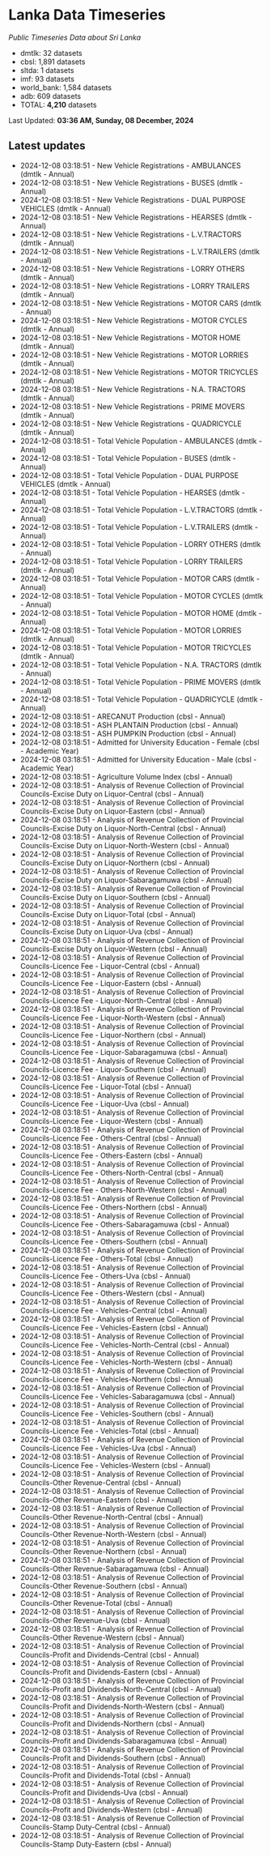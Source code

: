 # Lanka Data Timeseries
*Public Timeseries Data about Sri Lanka*

* dmtlk: 32 datasets
* cbsl: 1,891 datasets
* sltda: 1 datasets
* imf: 93 datasets
* world_bank: 1,584 datasets
* adb: 609 datasets
* TOTAL: **4,210** datasets

Last Updated: **03:36 AM, Sunday, 08 December, 2024**

## Latest updates

* 2024-12-08 03:18:51 - New Vehicle Registrations - AMBULANCES (dmtlk - Annual)
* 2024-12-08 03:18:51 - New Vehicle Registrations - BUSES (dmtlk - Annual)
* 2024-12-08 03:18:51 - New Vehicle Registrations - DUAL PURPOSE VEHICLES (dmtlk - Annual)
* 2024-12-08 03:18:51 - New Vehicle Registrations - HEARSES (dmtlk - Annual)
* 2024-12-08 03:18:51 - New Vehicle Registrations - L.V.TRACTORS (dmtlk - Annual)
* 2024-12-08 03:18:51 - New Vehicle Registrations - L.V.TRAILERS (dmtlk - Annual)
* 2024-12-08 03:18:51 - New Vehicle Registrations - LORRY OTHERS (dmtlk - Annual)
* 2024-12-08 03:18:51 - New Vehicle Registrations - LORRY TRAILERS (dmtlk - Annual)
* 2024-12-08 03:18:51 - New Vehicle Registrations - MOTOR CARS (dmtlk - Annual)
* 2024-12-08 03:18:51 - New Vehicle Registrations - MOTOR CYCLES (dmtlk - Annual)
* 2024-12-08 03:18:51 - New Vehicle Registrations - MOTOR HOME (dmtlk - Annual)
* 2024-12-08 03:18:51 - New Vehicle Registrations - MOTOR LORRIES (dmtlk - Annual)
* 2024-12-08 03:18:51 - New Vehicle Registrations - MOTOR TRICYCLES (dmtlk - Annual)
* 2024-12-08 03:18:51 - New Vehicle Registrations - N.A. TRACTORS (dmtlk - Annual)
* 2024-12-08 03:18:51 - New Vehicle Registrations - PRIME MOVERS (dmtlk - Annual)
* 2024-12-08 03:18:51 - New Vehicle Registrations - QUADRICYCLE (dmtlk - Annual)
* 2024-12-08 03:18:51 - Total Vehicle Population - AMBULANCES (dmtlk - Annual)
* 2024-12-08 03:18:51 - Total Vehicle Population - BUSES (dmtlk - Annual)
* 2024-12-08 03:18:51 - Total Vehicle Population - DUAL PURPOSE VEHICLES (dmtlk - Annual)
* 2024-12-08 03:18:51 - Total Vehicle Population - HEARSES (dmtlk - Annual)
* 2024-12-08 03:18:51 - Total Vehicle Population - L.V.TRACTORS (dmtlk - Annual)
* 2024-12-08 03:18:51 - Total Vehicle Population - L.V.TRAILERS (dmtlk - Annual)
* 2024-12-08 03:18:51 - Total Vehicle Population - LORRY OTHERS (dmtlk - Annual)
* 2024-12-08 03:18:51 - Total Vehicle Population - LORRY TRAILERS (dmtlk - Annual)
* 2024-12-08 03:18:51 - Total Vehicle Population - MOTOR CARS (dmtlk - Annual)
* 2024-12-08 03:18:51 - Total Vehicle Population - MOTOR CYCLES (dmtlk - Annual)
* 2024-12-08 03:18:51 - Total Vehicle Population - MOTOR HOME (dmtlk - Annual)
* 2024-12-08 03:18:51 - Total Vehicle Population - MOTOR LORRIES (dmtlk - Annual)
* 2024-12-08 03:18:51 - Total Vehicle Population - MOTOR TRICYCLES (dmtlk - Annual)
* 2024-12-08 03:18:51 - Total Vehicle Population - N.A. TRACTORS (dmtlk - Annual)
* 2024-12-08 03:18:51 - Total Vehicle Population - PRIME MOVERS (dmtlk - Annual)
* 2024-12-08 03:18:51 - Total Vehicle Population - QUADRICYCLE (dmtlk - Annual)
* 2024-12-08 03:18:51 - ARECANUT Production (cbsl - Annual)
* 2024-12-08 03:18:51 - ASH PLANTAIN Production (cbsl - Annual)
* 2024-12-08 03:18:51 - ASH PUMPKIN Production (cbsl - Annual)
* 2024-12-08 03:18:51 - Admitted for University Education - Female (cbsl - Academic Year)
* 2024-12-08 03:18:51 - Admitted for University Education - Male (cbsl - Academic Year)
* 2024-12-08 03:18:51 - Agriculture Volume Index (cbsl - Annual)
* 2024-12-08 03:18:51 - Analysis of Revenue Collection of Provincial Councils-Excise Duty on Liquor-Central (cbsl - Annual)
* 2024-12-08 03:18:51 - Analysis of Revenue Collection of Provincial Councils-Excise Duty on Liquor-Eastern (cbsl - Annual)
* 2024-12-08 03:18:51 - Analysis of Revenue Collection of Provincial Councils-Excise Duty on Liquor-North-Central (cbsl - Annual)
* 2024-12-08 03:18:51 - Analysis of Revenue Collection of Provincial Councils-Excise Duty on Liquor-North-Western (cbsl - Annual)
* 2024-12-08 03:18:51 - Analysis of Revenue Collection of Provincial Councils-Excise Duty on Liquor-Northern (cbsl - Annual)
* 2024-12-08 03:18:51 - Analysis of Revenue Collection of Provincial Councils-Excise Duty on Liquor-Sabaragamuwa (cbsl - Annual)
* 2024-12-08 03:18:51 - Analysis of Revenue Collection of Provincial Councils-Excise Duty on Liquor-Southern (cbsl - Annual)
* 2024-12-08 03:18:51 - Analysis of Revenue Collection of Provincial Councils-Excise Duty on Liquor-Total (cbsl - Annual)
* 2024-12-08 03:18:51 - Analysis of Revenue Collection of Provincial Councils-Excise Duty on Liquor-Uva (cbsl - Annual)
* 2024-12-08 03:18:51 - Analysis of Revenue Collection of Provincial Councils-Excise Duty on Liquor-Western (cbsl - Annual)
* 2024-12-08 03:18:51 - Analysis of Revenue Collection of Provincial Councils-Licence Fee - Liquor-Central (cbsl - Annual)
* 2024-12-08 03:18:51 - Analysis of Revenue Collection of Provincial Councils-Licence Fee - Liquor-Eastern (cbsl - Annual)
* 2024-12-08 03:18:51 - Analysis of Revenue Collection of Provincial Councils-Licence Fee - Liquor-North-Central (cbsl - Annual)
* 2024-12-08 03:18:51 - Analysis of Revenue Collection of Provincial Councils-Licence Fee - Liquor-North-Western (cbsl - Annual)
* 2024-12-08 03:18:51 - Analysis of Revenue Collection of Provincial Councils-Licence Fee - Liquor-Northern (cbsl - Annual)
* 2024-12-08 03:18:51 - Analysis of Revenue Collection of Provincial Councils-Licence Fee - Liquor-Sabaragamuwa (cbsl - Annual)
* 2024-12-08 03:18:51 - Analysis of Revenue Collection of Provincial Councils-Licence Fee - Liquor-Southern (cbsl - Annual)
* 2024-12-08 03:18:51 - Analysis of Revenue Collection of Provincial Councils-Licence Fee - Liquor-Total (cbsl - Annual)
* 2024-12-08 03:18:51 - Analysis of Revenue Collection of Provincial Councils-Licence Fee - Liquor-Uva (cbsl - Annual)
* 2024-12-08 03:18:51 - Analysis of Revenue Collection of Provincial Councils-Licence Fee - Liquor-Western (cbsl - Annual)
* 2024-12-08 03:18:51 - Analysis of Revenue Collection of Provincial Councils-Licence Fee - Others-Central (cbsl - Annual)
* 2024-12-08 03:18:51 - Analysis of Revenue Collection of Provincial Councils-Licence Fee - Others-Eastern (cbsl - Annual)
* 2024-12-08 03:18:51 - Analysis of Revenue Collection of Provincial Councils-Licence Fee - Others-North-Central (cbsl - Annual)
* 2024-12-08 03:18:51 - Analysis of Revenue Collection of Provincial Councils-Licence Fee - Others-North-Western (cbsl - Annual)
* 2024-12-08 03:18:51 - Analysis of Revenue Collection of Provincial Councils-Licence Fee - Others-Northern (cbsl - Annual)
* 2024-12-08 03:18:51 - Analysis of Revenue Collection of Provincial Councils-Licence Fee - Others-Sabaragamuwa (cbsl - Annual)
* 2024-12-08 03:18:51 - Analysis of Revenue Collection of Provincial Councils-Licence Fee - Others-Southern (cbsl - Annual)
* 2024-12-08 03:18:51 - Analysis of Revenue Collection of Provincial Councils-Licence Fee - Others-Total (cbsl - Annual)
* 2024-12-08 03:18:51 - Analysis of Revenue Collection of Provincial Councils-Licence Fee - Others-Uva (cbsl - Annual)
* 2024-12-08 03:18:51 - Analysis of Revenue Collection of Provincial Councils-Licence Fee - Others-Western (cbsl - Annual)
* 2024-12-08 03:18:51 - Analysis of Revenue Collection of Provincial Councils-Licence Fee - Vehicles-Central (cbsl - Annual)
* 2024-12-08 03:18:51 - Analysis of Revenue Collection of Provincial Councils-Licence Fee - Vehicles-Eastern (cbsl - Annual)
* 2024-12-08 03:18:51 - Analysis of Revenue Collection of Provincial Councils-Licence Fee - Vehicles-North-Central (cbsl - Annual)
* 2024-12-08 03:18:51 - Analysis of Revenue Collection of Provincial Councils-Licence Fee - Vehicles-North-Western (cbsl - Annual)
* 2024-12-08 03:18:51 - Analysis of Revenue Collection of Provincial Councils-Licence Fee - Vehicles-Northern (cbsl - Annual)
* 2024-12-08 03:18:51 - Analysis of Revenue Collection of Provincial Councils-Licence Fee - Vehicles-Sabaragamuwa (cbsl - Annual)
* 2024-12-08 03:18:51 - Analysis of Revenue Collection of Provincial Councils-Licence Fee - Vehicles-Southern (cbsl - Annual)
* 2024-12-08 03:18:51 - Analysis of Revenue Collection of Provincial Councils-Licence Fee - Vehicles-Total (cbsl - Annual)
* 2024-12-08 03:18:51 - Analysis of Revenue Collection of Provincial Councils-Licence Fee - Vehicles-Uva (cbsl - Annual)
* 2024-12-08 03:18:51 - Analysis of Revenue Collection of Provincial Councils-Licence Fee - Vehicles-Western (cbsl - Annual)
* 2024-12-08 03:18:51 - Analysis of Revenue Collection of Provincial Councils-Other Revenue-Central (cbsl - Annual)
* 2024-12-08 03:18:51 - Analysis of Revenue Collection of Provincial Councils-Other Revenue-Eastern (cbsl - Annual)
* 2024-12-08 03:18:51 - Analysis of Revenue Collection of Provincial Councils-Other Revenue-North-Central (cbsl - Annual)
* 2024-12-08 03:18:51 - Analysis of Revenue Collection of Provincial Councils-Other Revenue-North-Western (cbsl - Annual)
* 2024-12-08 03:18:51 - Analysis of Revenue Collection of Provincial Councils-Other Revenue-Northern (cbsl - Annual)
* 2024-12-08 03:18:51 - Analysis of Revenue Collection of Provincial Councils-Other Revenue-Sabaragamuwa (cbsl - Annual)
* 2024-12-08 03:18:51 - Analysis of Revenue Collection of Provincial Councils-Other Revenue-Southern (cbsl - Annual)
* 2024-12-08 03:18:51 - Analysis of Revenue Collection of Provincial Councils-Other Revenue-Total (cbsl - Annual)
* 2024-12-08 03:18:51 - Analysis of Revenue Collection of Provincial Councils-Other Revenue-Uva (cbsl - Annual)
* 2024-12-08 03:18:51 - Analysis of Revenue Collection of Provincial Councils-Other Revenue-Western (cbsl - Annual)
* 2024-12-08 03:18:51 - Analysis of Revenue Collection of Provincial Councils-Profit and Dividends-Central (cbsl - Annual)
* 2024-12-08 03:18:51 - Analysis of Revenue Collection of Provincial Councils-Profit and Dividends-Eastern (cbsl - Annual)
* 2024-12-08 03:18:51 - Analysis of Revenue Collection of Provincial Councils-Profit and Dividends-North-Central (cbsl - Annual)
* 2024-12-08 03:18:51 - Analysis of Revenue Collection of Provincial Councils-Profit and Dividends-North-Western (cbsl - Annual)
* 2024-12-08 03:18:51 - Analysis of Revenue Collection of Provincial Councils-Profit and Dividends-Northern (cbsl - Annual)
* 2024-12-08 03:18:51 - Analysis of Revenue Collection of Provincial Councils-Profit and Dividends-Sabaragamuwa (cbsl - Annual)
* 2024-12-08 03:18:51 - Analysis of Revenue Collection of Provincial Councils-Profit and Dividends-Southern (cbsl - Annual)
* 2024-12-08 03:18:51 - Analysis of Revenue Collection of Provincial Councils-Profit and Dividends-Total (cbsl - Annual)
* 2024-12-08 03:18:51 - Analysis of Revenue Collection of Provincial Councils-Profit and Dividends-Uva (cbsl - Annual)
* 2024-12-08 03:18:51 - Analysis of Revenue Collection of Provincial Councils-Profit and Dividends-Western (cbsl - Annual)
* 2024-12-08 03:18:51 - Analysis of Revenue Collection of Provincial Councils-Stamp Duty-Central (cbsl - Annual)
* 2024-12-08 03:18:51 - Analysis of Revenue Collection of Provincial Councils-Stamp Duty-Eastern (cbsl - Annual)